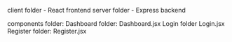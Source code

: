 client folder - React frontend
server folder - Express backend

components folder:
Dashboard folder:
Dashboard.jsx
Login folder
Login.jsx
Register folder:
Register.jsx
